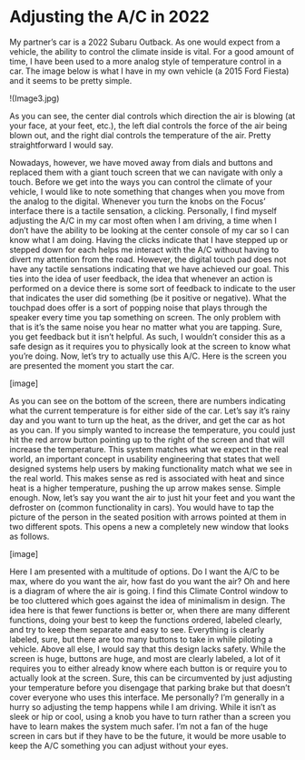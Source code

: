 # Adjusting the A/C in 2022

My partner’s car is a 2022 Subaru Outback. As one would expect from a vehicle, the ability to control the climate inside is vital. For a good amount of time, I have been used to a more analog style of temperature control in a car. The image below is what I have in my own vehicle (a 2015 Ford Fiesta) and it seems to be pretty simple.

!(Image3.jpg)

As you can see, the center dial controls which direction the air is blowing (at your face, at your feet, etc.), the left dial controls the force of the air being blown out, and the right dial controls the temperature of the air. Pretty straightforward I would say.

Nowadays, however, we have moved away from dials and buttons and replaced them with a giant touch screen that we can navigate with only a touch. Before we get into the ways you can control the climate of your vehicle, I would like to note something that changes when you move from the analog to the digital. 
Whenever you turn the knobs on the Focus’ interface there is a tactile sensation, a clicking. Personally, I find myself adjusting the A/C in my car most often when I am driving, a time when I don’t have the ability to be looking at the center console of my car so I can know what I am doing. Having the clicks indicate that I have stepped up or stepped down for each helps me interact with the A/C without having to divert my attention from the road. 
However, the digital touch pad does not have any tactile sensations indicating that we have achieved our goal. This ties into the idea of user feedback, the idea that whenever an action is performed on a device there is some sort of feedback to indicate to the user that indicates the user did something (be it positive or negative). What the touchpad does offer is a sort of popping noise that plays through the speaker every time you tap something on screen. The only problem with that is it’s the same noise you hear no matter what you are tapping. Sure, you get feedback but it isn’t helpful. As such, I wouldn’t consider this as a safe design as it requires you to physically look at the screen to know what you’re doing.
Now, let’s try to actually use this A/C. Here is the screen you are presented the moment you start the car.

[image]

As you can see on the bottom of the screen, there are numbers indicating what the current temperature is for either side of the car. Let’s say it’s rainy day and you want to turn up the heat, as the driver, and get the car as hot as you can. If you simply wanted to increase the temperature, you could just hit the red arrow button pointing up to the right of the screen and that will increase the temperature. This system matches what we expect in the real world, an important concept in usability engineering that states that well designed systems help users by making functionality match what we see in the real world. This makes sense as red is associated with heat and since heat is a higher temperature, pushing the up arrow makes sense. Simple enough.
Now, let’s say you want the air to just hit your feet and you want the defroster on (common functionality in cars). You would have to tap the picture of the person in the seated position with arrows pointed at them in two different spots. This opens a new a completely new window that looks as follows.

[image]

Here I am presented with a multitude of options. Do I want the A/C to be max, where do you want the air, how fast do you want the air? Oh and here is a diagram of where the air is going. I find this Climate Control window to be too cluttered which goes against the idea of minimalism in design. The idea here is that fewer functions is better or, when there are many different functions, doing your best to keep the functions ordered, labeled clearly, and try to keep them separate and easy to see. Everything is clearly labeled, sure, but there are too many buttons to take in while piloting a vehicle. 
Above all else, I would say that this design lacks safety. While the screen is huge, buttons are huge, and most are clearly labeled, a lot of it requires you to either already know where each button is or require you to actually look at the screen. Sure, this can be circumvented by just adjusting your temperature before you disengage that parking brake but that doesn’t cover everyone who uses this interface. Me personally? I’m generally in a hurry so adjusting the temp happens while I am driving. While it isn’t as sleek or hip or cool, using a knob you have to turn rather than a screen you have to learn makes the system much safer. I’m not a fan of the huge screen in cars but if they have to be the future, it would be more usable to keep the A/C something you can adjust without your eyes.

